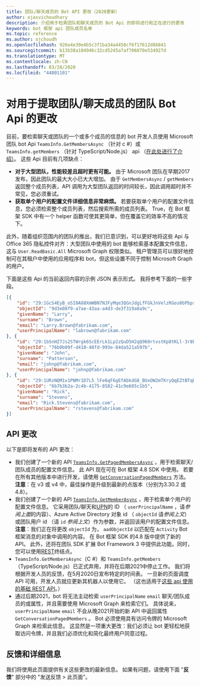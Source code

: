 ```yaml
---
title: 团队/聊天成员的 Bot API 更改（2020更新）
author: ojasvichoudhary
description: 介绍用于检索团队和聊天成员的 Bot Api 的即将进行和正在进行的更改
keywords: bot 框架 api 团队成员名单
ms.topic: reference
ms.author: ojchoudh
ms.openlocfilehash: 926e4e39e4b5c3f1ba34a4458cf6f17612d86841
ms.sourcegitcommit: b13b38a104946c32cd5245a7af706070e534927d
ms.translationtype: MT
ms.contentlocale: zh-CN
ms.lasthandoff: 03/28/2020
ms.locfileid: "44801101"
---
```

# <a name="changes-to-teams-bot-apis-for-fetching-teamchat-members"></a>对用于提取团队/聊天成员的团队 Bot Api 的更改

目前，要检索聊天或团队的一个或多个成员的信息的 bot 开发人员使用 Microsoft 团队 bot Api `TeamsInfo.GetMembersAsync` （针对 c #）或 `TeamsInfo.getMembers` （针对 TypeScript/Node.js） api （[在此处进行了介绍）](https://docs.microsoft.com/microsoftteams/platform/bots/how-to/get-teams-context?tabs=dotnet#fetching-the-roster-or-user-profile)。 这些 Api 目前有几项缺点：

* **对于大型团队，性能较差且超时更有可能。** 由于 Microsoft 团队在早期2017发布，因此团队的最大大小已大大增加。 由于 `GetMembersAsync` / `getMembers` 返回整个成员列表，API 调用为大型团队返回的时间较长，因此调用超时并不常见，您必须重试。
* **获取单个用户的配置文件详细信息非常麻烦。** 若要获取单个用户的配置文件信息，您必须检索整个成员列表，然后搜索所需的成员列表。 True，在 Bot 框架 SDK 中有一个 helper 函数可使其更简单，但在覆盖它的效率不高的情况下。

此外，随着组织范围内的团队的推出，我们已意识到，可以更好地将这些 Api 与 Office 365 隐私控件对齐：大型团队中使用的 bot 能够检索基本配置文件信息，这与 `User.ReadBasic.All` Microsoft Graph 权限类似。 租户管理员可以很好地控制可在其租户中使用的应用程序和 bot，但这些设置不同于控制 Microsoft Graph 的用户。

下面是这些 Api 的当前返回内容的示例 JSON 表示形式。 我将参考下面的一些字段。

```json
[{
    "id": "29:1GcS4EyB_oSI8A88XmWBN7NJFyMqe3QGnJdgLfFGkJnVelzRGos0bPbpsfJjcbAD22bmKc4GMbrY2g4JDrrA8vM06X1-cHHle4zOE6U4ttcc",
    "objectId": "9d3e08f9-a7ae-43aa-a4d3-de3f319a8a9c",
    "givenName": "Larry",
    "surname": "Brown",
    "email": "Larry.Brown@fabrikam.com",
    "userPrincipalName": "labrown@fabrikam.com"
}, {
    "id": "29:1bSnHZ7Js2STWrgk6ScEErLk1Lp2zQuD5H2qQ960rtvstKp8tKLl-3r8b6DoW0QxZimuTxk_kupZ1DBMpvIQQUAZL-PNj0EORDvRZXy8kvWk",
    "objectId": "76b0b09f-d410-48fd-993e-84da521a597b",
    "givenName": "John",
    "surname": "Patterson",
    "email": "johnp@fabrikam.com",
    "userPrincipalName": "johnp@fabrikam.com"
}, {
    "id": "29:1URzNQM1x1PNMr1D7L5_lFe6qF6gEfAbkdG8_BUxOW2mTKryQqEZtBTqDt10-MghkzjYDuUj4KG6nvg5lFAyjOLiGJ4jzhb99WrnI7XKriCs",
    "objectId": "6b7b3b2a-2c4b-4175-8582-41c9e685c1b5",
    "givenName": "Rick",
    "surname": "Stevens",
    "email": "Rick.Stevens@fabrikam.com",
    "userPrincipalName": "rstevens@fabrikam.com"
}]
```

## <a name="api-changes"></a>API 更改
以下是即将发布的 API 更改：

* 我们创建了一个新的 API [`TeamsInfo.GetPagedMembersAsync`](https://docs.microsoft.com/microsoftteams/platform/bots/how-to/get-teams-context?tabs=dotnet#fetching-the-roster-or-user-profile) ，用于检索聊天/团队成员的配置文件信息。 此 API 现在可在 Bot 框架 4.8 SDK 中使用。 若要在所有其他版本中进行开发，请使用 [`GetConversationPagedMembers`](https://docs.microsoft.com/dotnet/api/microsoft.bot.connector.conversationsextensions.getconversationpagedmembersasync?view=botbuilder-dotnet-stable) 方法。 **注意**：在 v3 或 v4 中，最佳操作是升级到最新的点版本（分别为3.30.2 或4.8）。 
* 我们创建了一个新的 API [`TeamsInfo.GetMemberAsync`](https://docs.microsoft.com/microsoftteams/platform/bots/how-to/get-teams-context?tabs=dotnet#get-single-member-details) ，用于检索单个用户的配置文件信息。 它采用团队/聊天和[UPN](https://docs.microsoft.com/windows/win32/ad/naming-properties#userprincipalname)的 ID （ `userPrincipalName` ，请*参阅上面*的内容）、Azure Active Directory 对象 id （ `objectId` 请*参阅上文*）或团队用户 id （请 `id` *参阅上文*）作为参数，并返回该用户的配置文件信息。 **注意**：我们正在将更改 `objectId` 为， `aadObjectId` 以匹配在 `Activity` Bot 框架消息的对象中调用的内容。 在 Bot 框架 SDK 的4.8 版中提供了新的 API。 此外，还将在团队 SDK 扩展 Bot Framework 3 中提供此功能。同时，您可以使用[REST](https://docs.microsoft.com/microsoftteams/platform/bots/how-to/get-teams-context?tabs=json#get-single-member-details)终结点。
* `TeamsInfo.GetMembersAsync`（C #）和 `TeamsInfo.getMembers` （TypeScript/Node.js）已正式弃用，并将在后期2021中停止工作。 我们将根据开发人员的反馈，在5月2020日宣布特定的时间表。 一旦新的页面调度 API 可用，开发人员就应更新其机器人以使用它。 （这也适用于[这些 api 使用的基础 REST API](https://docs.microsoft.com/microsoftteams/platform/bots/how-to/get-teams-context?tabs=json#tabpanel_CeZOj-G++Q_json)。）
* 通过后期2021，bot 将无法主动检索 `userPrincipalName` `email` 聊天/团队成员的或属性，并且需要使用 Microsoft Graph 来检索它们。 具体说来， `userPrincipalName` `email` 不会从晚2021开始的新 API 中返回属性 `GetConversationPagedMembers` 。 Bot 必须使用具有访问令牌的 Microsoft Graph 来检索此信息。 这显然是一项重大更改：我们必须让 bot 更轻松地获取访问令牌，并且我们必须优化和简化最终用户同意过程。

## <a name="feedback-and-more-information"></a>反馈和详细信息
我们将使用此页面提供有关这些更改的最新信息。 如果有问题，请使用下面 "**反馈**" 部分中的 "发送反馈 > 此页面"。 
